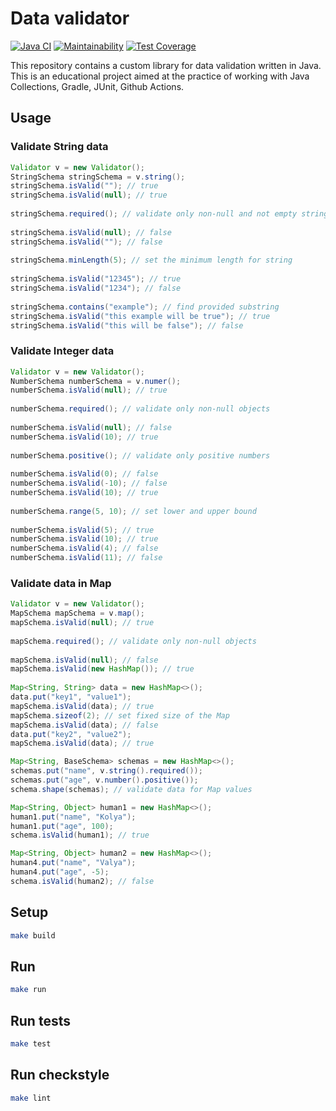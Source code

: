 # Data validator
[![Java CI](https://github.com/Linkshegelianer/java-project-78/workflows/Java%20CI/badge.svg)](https://github.com/Linkshegelianer/java-project-78/actions/workflows/java-ci.yml) [![Maintainability](https://api.codeclimate.com/v1/badges/3148ea9865e7ac3d0cf4/maintainability)](https://codeclimate.com/github/Linkshegelianer/java-project-78/maintainability) [![Test Coverage](https://api.codeclimate.com/v1/badges/3148ea9865e7ac3d0cf4/test_coverage)](https://codeclimate.com/github/Linkshegelianer/java-project-78/test_coverage)

This repository contains a custom library for data validation written in Java. This is an educational project aimed at the practice of working with Java Collections, Gradle, JUnit, Github Actions.

## Usage

### Validate String data
```java  
Validator v = new Validator();  
StringSchema stringSchema = v.string();  
stringSchema.isValid(""); // true  
stringSchema.isValid(null); // true  
  
stringSchema.required(); // validate only non-null and not empty strings  
  
stringSchema.isValid(null); // false  
stringSchema.isValid(""); // false  
  
stringSchema.minLength(5); // set the minimum length for string 
  
stringSchema.isValid("12345"); // true  
stringSchema.isValid("1234"); // false  
  
stringSchema.contains("example"); // find provided substring
stringSchema.isValid("this example will be true"); // true  
stringSchema.isValid("this will be false"); // false  
```  

### Validate Integer data
```java  
Validator v = new Validator();  
NumberSchema numberSchema = v.numer();  
numberSchema.isValid(null); // true  
  
numberSchema.required(); // validate only non-null objects  
  
numberSchema.isValid(null); // false  
numberSchema.isValid(10); // true  
  
numberSchema.positive(); // validate only positive numbers  
  
numberSchema.isValid(0); // false  
numberSchema.isValid(-10); // false  
numberSchema.isValid(10); // true  
  
numberSchema.range(5, 10); // set lower and upper bound  
  
numberSchema.isValid(5); // true  
numberSchema.isValid(10); // true  
numberSchema.isValid(4); // false  
numberSchema.isValid(11); // false  
```  

### Validate data in Map
```java  
Validator v = new Validator();  
MapSchema mapSchema = v.map();  
mapSchema.isValid(null); // true  
  
mapSchema.required(); // validate only non-null objects  
  
mapSchema.isValid(null); // false  
mapSchema.isValid(new HashMap()); // true  
  
Map<String, String> data = new HashMap<>();  
data.put("key1", "value1");  
mapSchema.isValid(data); // true  
mapSchema.sizeof(2); // set fixed size of the Map  
mapSchema.isValid(data); // false  
data.put("key2", "value2");  
mapSchema.isValid(data); // true  

Map<String, BaseSchema> schemas = new HashMap<>(); 
schemas.put("name", v.string().required());
schemas.put("age", v.number().positive());
schema.shape(schemas); // validate data for Map values

Map<String, Object> human1 = new HashMap<>();
human1.put("name", "Kolya");
human1.put("age", 100);
schema.isValid(human1); // true

Map<String, Object> human2 = new HashMap<>();
human4.put("name", "Valya");
human4.put("age", -5);
schema.isValid(human2); // false
```  

## Setup

```sh  
make build
```  

## Run
```sh  
make run
```  

## Run tests
```sh  
make test
```  

## Run checkstyle
```sh  
make lint
```
